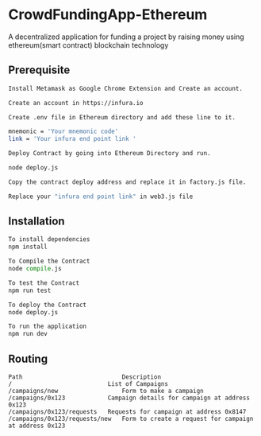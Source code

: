 # CrowdFundingApp-Ethereum
A decentralized application for funding a project  by raising  money using ethereum(smart contract) blockchain technology



## Prerequisite

```bash
Install Metamask as Google Chrome Extension and Create an account.

Create an account in https://infura.io

Create .env file in Ethereum directory and add these line to it.

mnemonic = 'Your mnemonic code'
link = 'Your infura end point link '

Deploy Contract by going into Ethereum Directory and run.

node deploy.js

Copy the contract deploy address and replace it in factory.js file.

Replace your "infura end point link" in web3.js file
```

## Installation

```python
To install dependencies
npm install

To Compile the Contract
node compile.js

To test the Contract
npm run test

To deploy the Contract
node deploy.js

To run the application
npm run dev
```

## Routing
```
Path	                        Description
/	                        List of Campaigns
/campaigns/new	                Form to make a campaign
/campaigns/0x123	        Campaign details for campaign at address 0x123
/campaigns/0x123/requests	Requests for campaign at address 0x8147
/campaigns/0x123/requests/new	Form to create a request for campaign at address 0x123 
```
